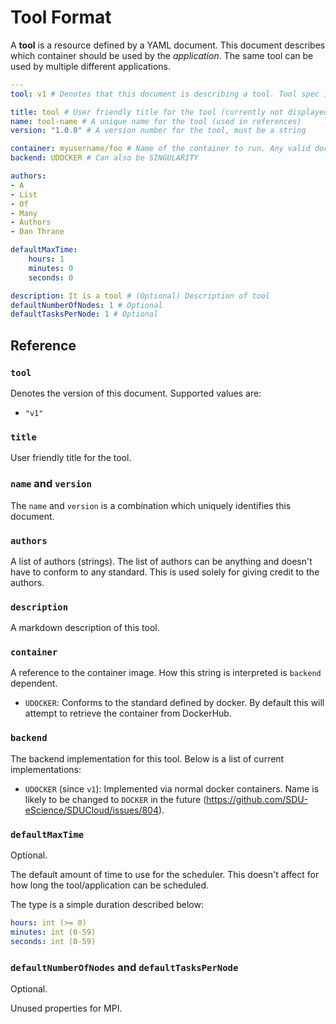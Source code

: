 # Tool Format

A __tool__ is a resource defined by a YAML document. This document describes
which container should be used by the _application_. The same tool can be
used by multiple different applications.

<!-- Examples can be found [here](../yaml/tools/). -->

```yaml
---
tool: v1 # Denotes that this document is describing a tool. Tool spec is v1.

title: tool # User friendly title for the tool (currently not displayed anywhere)
name: tool-name # A unique name for the tool (used in references)
version: "1.0.0" # A version number for the tool, must be a string

container: myusername/foo # Name of the container to run. Any valid docker container string (including remote ones)
backend: UDOCKER # Can also be SINGULARITY

authors:
- A
- List
- Of
- Many
- Authors
- Dan Thrane

defaultMaxTime:
    hours: 1
    minutes: 0
    seconds: 0

description: It is a tool # (Optional) Description of tool
defaultNumberOfNodes: 1 # Optional
defaultTasksPerNode: 1 # Optional
```

## Reference

### `tool`

Denotes the version of this document. Supported values are:

- `"v1"`

### `title`

User friendly title for the tool.

### `name` and `version`

The `name` and `version` is a combination which uniquely identifies this
document.

### `authors`

A list of authors (strings). The list of authors can be anything and doesn't
have to conform to any standard. This is used solely for giving credit to the
authors.

### `description`

A markdown description of this tool.

### `container`

A reference to the container image. How this string is interpreted is
`backend` dependent.

- `UDOCKER`: Conforms to the standard defined by docker. By default this will
  attempt to retrieve the container from DockerHub.

### `backend`

The backend implementation for this tool. Below is a list of current
implementations:

- `UDOCKER` (since `v1`): Implemented via normal docker containers. Name is
likely to be changed to `DOCKER` in the future
(https://github.com/SDU-eScience/SDUCloud/issues/804).

### `defaultMaxTime`

Optional.

The default amount of time to use for the scheduler. This doesn't affect for
how long the tool/application can be scheduled.

The type is a simple duration described below:

```yaml
hours: int (>= 0)
minutes: int (0-59)
seconds: int (0-59)
```

### `defaultNumberOfNodes` and `defaultTasksPerNode`

Optional.

Unused properties for MPI.
